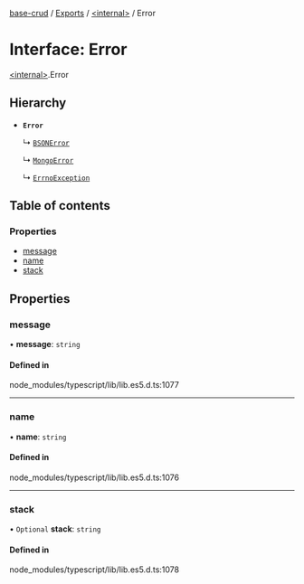 [base-crud](../README.md) / [Exports](../modules.md) / [\<internal\>](../modules/internal_.md) / Error

# Interface: Error

[\<internal\>](../modules/internal_.md).Error

## Hierarchy

- **`Error`**

  ↳ [`BSONError`](../classes/internal_._Z__baseOps_node_modules_mongodb_mongodb_.BSON.BSONError.md)

  ↳ [`MongoError`](../classes/internal_._Z__baseOps_node_modules_mongodb_mongodb_.MongoError.md)

  ↳ [`ErrnoException`](internal_.ErrnoException.md)

## Table of contents

### Properties

- [message](internal_.Error.md#message)
- [name](internal_.Error.md#name)
- [stack](internal_.Error.md#stack)

## Properties

### message

• **message**: `string`

#### Defined in

node_modules/typescript/lib/lib.es5.d.ts:1077

___

### name

• **name**: `string`

#### Defined in

node_modules/typescript/lib/lib.es5.d.ts:1076

___

### stack

• `Optional` **stack**: `string`

#### Defined in

node_modules/typescript/lib/lib.es5.d.ts:1078
